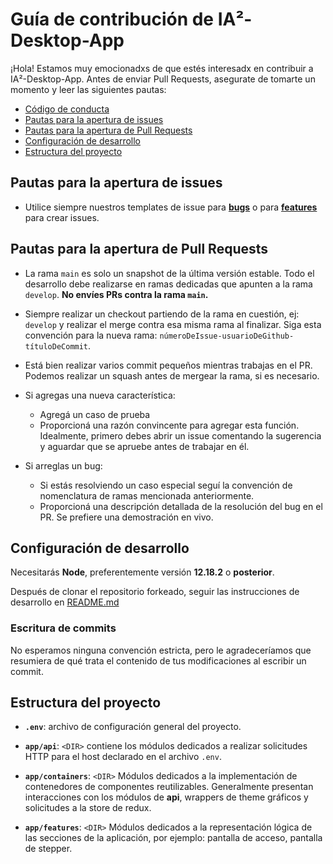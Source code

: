 # Guía de contribución de IA²-Desktop-App

¡Hola! Estamos muy emocionadxs de que estés interesadx en contribuir a IA²-Desktop-App. Antes de enviar Pull Requests, asegurate de tomarte un momento y leer las siguientes pautas:

- [Código de conducta](https://github.com/facttic/ia2-desktop-app/blob/master/.github/CODE_OF_CONDUCT.md)
- [Pautas para la apertura de issues](#pautas-para-la-apertura-de-issues)
- [Pautas para la apertura de Pull Requests](#pautas-para-la-apertura-de-pull-requests)
- [Configuración de desarrollo](#configuración-de-desarrollo)
- [Estructura del proyecto](#estructura-del-proyecto)

## Pautas para la apertura de issues

- Utilice siempre nuestros templates de issue para [**bugs**](url-del-template) o para [**features**](url-del-template) para crear issues.

## Pautas para la apertura de Pull Requests

- La rama `main` es solo un snapshot de la última versión estable. Todo el desarrollo debe realizarse en ramas dedicadas que apunten a la rama `develop`. **No envíes PRs contra la rama `main`.**

- Siempre realizar un checkout partiendo de la rama en cuestión, ej: `develop` y realizar el merge contra esa misma rama al finalizar. Siga esta convención para la nueva rama: `númeroDeIssue-usuarioDeGithub-títuloDeCommit`.

- Está bien realizar varios commit pequeños mientras trabajas en el PR. Podemos realizar un squash antes de mergear la rama, si es necesario.

- Si agregas una nueva característica:

  - Agregá un caso de prueba
  - Proporcioná una razón convincente para agregar esta función. Idealmente, primero debes abrir un issue comentando la sugerencia y aguardar que se apruebe antes de trabajar en él.

- Si arreglas un bug:
  - Si estás resolviendo un caso especial seguí la convención de nomenclatura de ramas mencionada anteriormente.
  - Proporcioná una descripción detallada de la resolución del bug en el PR. Se prefiere una demostración en vivo.

## Configuración de desarrollo

Necesitarás **Node**, preferentemente versión **12.18.2** o **posterior**.

Después de clonar el repositorio forkeado, seguir las instrucciones de desarrollo en [README.md](README.md#Preparar-ambiente-de-desarrollo)

### Escritura de commits

No esperamos ninguna convención estricta, pero le agradeceríamos que resumiera de qué trata el contenido de tus modificaciones al escribir un commit.

## Estructura del proyecto

- **`.env`**: archivo de configuración general del proyecto.

- **`app/api`**: `<DIR>` contiene los módulos dedicados a realizar solicitudes HTTP para el host declarado en el archivo `.env`.

- **`app/containers`**: `<DIR>` Módulos dedicados a la implementación de contenedores de componentes reutilizables. Generalmente presentan interacciones con los módulos de **api**, wrappers de theme gráficos y solicitudes a la store de redux.

- **`app/features`**: `<DIR>` Módulos dedicados a la representación lógica de las secciones de la aplicación, por ejemplo: pantalla de acceso, pantalla de stepper.

